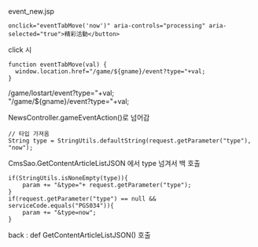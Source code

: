 

event_new.jsp
```
onclick="eventTabMove('now')" aria-controls="processing" aria-selected="true">精彩活動</button>
```

click 시 
```
function eventTabMove(val) {  
  window.location.href="/game/${gname}/event?type="+val;  
}
```

/game/lostart/event?type="+val;  
"/game/${gname}/event?type="+val;

NewsController.gameEventAction()로 넘어감
``` 
// 타입 가져옴
String type = StringUtils.defaultString(request.getParameter("type"), "now");
```

CmsSao.GetContentArticleListJSON 에서 type 넘겨서 백 호출
```
if(StringUtils.isNoneEmpty(type)){  
    param += "&type="+ request.getParameter("type");  
}  
if(request.getParameter("type") == null && serviceCode.equals("PGS034")){  
    param += "&type=now";  
}
```


back  : def GetContentArticleListJSON() 호출